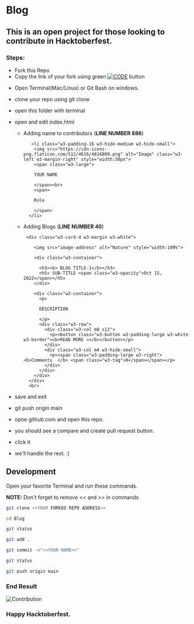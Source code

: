 # Blog
## This is an open project for those looking to contribute in Hacktoberfest.

### Steps:
+ Fork this Repo
+ Copy the link of your fork using green [![CODE](https://img.shields.io/static/v1?label=&message=Code&color=brightgreen)](https://img.shields.io/static/v1?label=CODEmessage=Code&color=brightgreen) button
- Open Terminal(Mac/Linux) or Git Bash on windows. 
+ clone your repo using git clone
+ open this folder with terminal 
+ open and edit index.html

  + Adding name to contributors (**LINE NUMBER 886**)
    
    ```
       <li class="w3-padding-16 w3-hide-medium w3-hide-small">
        <img src="https://cdn-icons-png.flaticon.com/512/4616/4616809.png" alt="Image" class="w3-left w3-margin-right" style="width:50px">
        <span class="w3-large">
        
        YOUR NAME
        
        </span><br>
        <span>
        
        Role
        
        </span>
      </li>  
    ```
  + Adding Blogs  (**LINE NUMBER 40**)
  
      ```
       <div class="w3-card-4 w3-margin w3-white">
       
          <img src="image-address" alt="Nature" style="width:100%">
          
          <div class="w3-container">
          
            <h3><b> BLOG TITLE-1</b></h3>
            <h5> SUB-TITLE <span class="w3-opacity">Oct 15, 2022</span></h5>
          </div>

          <div class="w3-container">
            <p> 
            
            DESCRIPTION
            
            </p>
            <div class="w3-row">
              <div class="w3-col m8 s12">
                <p><button class="w3-button w3-padding-large w3-white w3-border"><b>READ MORE »</b></button></p>
              </div>
              <div class="w3-col m4 w3-hide-small">
                <p><span class="w3-padding-large w3-right"><b>Comments  </b> <span class="w3-tag">0</span></span></p>
              </div>
            </div>
          </div>
        </div>
        <br>
    ```
    
    
    
+ save and exit
+ git push origin main
+ opne github.com and open this repo. 
+ you should see a compare and create pull request button. 
+ click it
+ we'll handle the rest. :)




## Development

Open your favorite Terminal and run these commands.

**NOTE:** Don't forget to remove << and >> in commands

```sh
git clone <<YOUR FORKED REPO ADDRESS>>
```
```sh
cd Blog
```
```sh
git status
```


```sh
git add .
```

```sh
git commit -m"<<YOUR NAME>>"
```

```sh
git status
```

```sh
git push origin main
```


### End Result
![Contribution](/favicons/contributions.png)


### Happy Hacktoberfest. 



